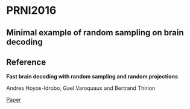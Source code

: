 # PRNI2016 #

## Minimal example of random sampling on brain decoding ##





## Reference ##
**Fast brain decoding with random sampling and random projections**

Andres Hoyos-Idrobo, Gael Varoquaux and Bertrand Thirion

[Paper](https://hal.inria.fr/hal-01313814/document)





